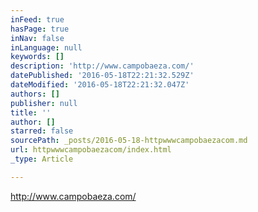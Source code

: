 ```yaml
---
inFeed: true
hasPage: true
inNav: false
inLanguage: null
keywords: []
description: 'http://www.campobaeza.com/'
datePublished: '2016-05-18T22:21:32.529Z'
dateModified: '2016-05-18T22:21:32.047Z'
authors: []
publisher: null
title: ''
author: []
starred: false
sourcePath: _posts/2016-05-18-httpwwwcampobaezacom.md
url: httpwwwcampobaezacom/index.html
_type: Article

---
```

http://www.campobaeza.com/